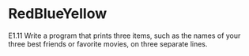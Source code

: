 # RedBlueYellow
E1.11 Write a program that prints three items, such as the names of your three best friends or favorite movies, on three separate lines.
